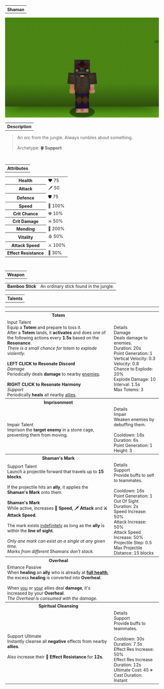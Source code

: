 <table>
    <tr>
        <th>Shaman</th>
    </tr>
</table>

![Shaman Selfie](Shaman.png)

<table>
    <tr>
        <th>Description</th>
    </tr>
</table>

>An orc from the jungle. Always rumbles about something.
<br><br>Archetype:<b> 🍀 Support</b>


<br>
<table>
    <tr>
        <th>Attributes</th>
    </tr>
</table>
<table>
    <tr>
        <th>Health</th>
        <td>♥ 75</td>
    </tr>
        <th>Attack</th>
        <td>🗡 50</td>
    <tr>
        <th>Defence</th>
        <td>🛡 75</td>
    </tr>
    <tr>
        <th>Speed</th>
        <td>🌊 100%</td>
    </tr>
    <tr>
        <th>Crit Chance</th>
        <td>☢ 10%</td>
    </tr>
    <tr>
        <th>Crit Damage</th>
        <td>☠ 50%</td>
    </tr>
    <tr>
        <th>Mending</th>
        <td>🌿 200%</td>
    </tr>
    <tr>
        <th>Vitality</th>
        <td>🩸 50%</td>
    </tr>
    <tr>
        <th>Attack Speed</th>
        <td>⚔ 100%</td>
    </tr>
    <tr>
        <th>Effect Resistance</th>
        <td>🐚 30%</td>
    </tr>
</table>
<br>

<table>
    <tr>
        <th>Weapon</th>
    </tr>
</table>
<table>
    <tr>
        <td><b>Bamboo Stick</b></td>
        <td>An ordinary stick found in the jungle.</td>
    </tr>
</table>

<table>
    <tr>
        <th>Talents</th>
    </tr>
</table>

---
<table>
    <tr>
        <th>Totem</th>
        <th></th>
    </tr>
    <tr>
        <td>
            Input Talent
            <br>Equip a <b>Totem</b> and prepare to toss it.
            <br>After a <b>Totem</b> lands, it <b>activates</b> and does one of the following actions every <b>1.5s</b> based on the <b>Resonance</b>.
            <br><i>There is a small chance for totem to explode violently.</i>
            <br><br><b>LEFT CLICK to Resonate Discord</b>
            <br><i>Damage</i>
            <br>Periodically deals <b>damage</b> to nearby <u>enemies</u>.
            <br><br><b>RIGHT CLICK to Resonate Harmony</b>
            <br><i>Support</i>
            <br>Periodically <b>heals</b> all nearby <u>allies</u>.
        </td>
      <td>
          Details
          <br>Damage
          <br>Deals damage to enemies.
          <br>Duration: 20s
          <br>Point Generation: 1
          <br>Vertical Velocity: 0.3
          <br>Velocity: 0.8
          <br>Chance to Explode: 20%
          <br>Explode Damage: 10
          <br>Interval: 1.5s
          <br>Max Totems: 3
      </td>
    </tr>
    <tr>
        <th>Imprisonment</th>
        <th></th>
    </tr>
    <tr>
        <td>
            Impair Talent
            <br>Imprison the <b>target enemy</b> in a stone cage, preventing them from moving.
        </td>
        <td>
            Details
            <br>Impair
            <br>Weaken enemies by debuffing them.
            <br><br>Cooldown: 16s
            <br>Duration: 6s
            <br>Point Generation: 1
            <br>Height: 3
        </td>
    </tr>
    <tr>
        <th>Shaman's Mark</th>
        <th></th>
    </tr>
    <tr>
        <td>
            Support Talent
            <br>Launch a projectile forward that travels up to <b>15 blocks</b>.
            <br><br>If the projectile hits an <b>ally</b>, it applies the <b>Shaman's Mark</b> onto them.
            <br><br><b>Shaman's Mark</b>
            <br>While active, increases <b>🌊 Speed, 🗡 Attack</b> and <b>⚔ Attack Speed</b>.
            <br><br>The mark exists <u>indefinitely</u> as long as the <b>ally</b> is within the <b>line of sight</b>.
            <br><br><i>Only ane mark can exist an a single at any given time.
            <br>Marks from different Shamans don't stack.</i>
        </td>
        <td>
            Details
            <br>Support
            <br>Provide buffs to self to teammates.
            <br><br>Cooldown: 16s
            <br>Point Generation: 1
            <br>Out Of Sight Duration: 2s
            <br>Speed Increase: 50%
            <br>Attack Increase: 50%
            <br>Attack Speed Increase: 50%
            <br>Projectile Step: 0.5
            <br>Max Projectile Distance: 15 blocks
        </td>
    </tr>
    <tr>
        <th>Overheal</th>
        <th></th>
    </tr>
    <tr>
        <td>
            Enhance Passive
            <br>When <b>healing</b> an <b>ally</b> who is already at <u><b>full health</b></u>, the excess <b>healing</b> is converted into <b>Overheal</b>.
            <br>
            <br>When <u>you</u> or <u>your</u> allies deal <b>damage</b>, it's increased by your <b>Overheal</b>.
            <br><i>The Overheal is consumed with the damage.</i>
        </td>
        <td></td>
    </tr>
    <tr>
        <th>Spiritual Cleansing</th>
        <th></th>
    </tr>
    <tr>
        <td>
            Support Ultimate
            <br>Instantly cleanse all <b>negative</b> effects from nearby <b>allies</b>.
            <br><br>Also increase their <b>🐚 Effect Resistance</b> for <b>12s</b>.
        </td>
        <td>
            Details
            <br>Support
            <br>Provide buffs to teammates.
            <br><br>Cooldown: 30s
            <br>Duration: 7.5s
            <br>Effect Res Increase: 50%
            <br>Effect Res Increase Duration: 12s
            <br>Ultimate Cost: 45 ※
            <br>Cast Duration: Instant
        </td>
    </tr>
</table>